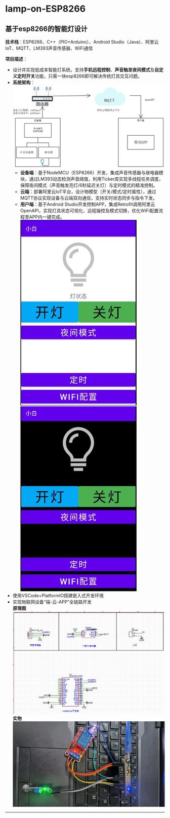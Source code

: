 # lamp-on-ESP8266
## 基于esp8266的智能灯设计
 
**技术栈**：ESP8266、C++（PIO+Arduino）、Android Studio（Java）、阿里云IoT、MQTT、LM393声音传感器、WiFi通信   

**项目描述**：  
- 设计并实现低成本智能灯系统，支持**手机远程控制**、**声音触发夜间模式**及**自定义定时开关**功能，只需一块esp8266即可解决传统灯具交互问题。  
- **系统架构**： 
 ![image](https://github.com/marktion/lamp-on-ESP8266/blob/main/image/系统架构.jpg)
  - **设备端**：基于NodeMCU（ESP8266）开发，集成声音传感器与继电器模块，通过LM393动态检测声音阈值，利用Ticker库实现多线程任务调度，保障夜间模式（声音触发亮灯/6秒延迟关灯）与定时模式的精准控制。  
  - **云端**：部署阿里云IoT平台，设计物模型（开关/模式/定时属性），通过MQTT协议实现设备与云端双向通信，支持实时状态同步与指令下发。  
  - **用户端**：基于Android Studio开发控制APP，集成Retrofit调用阿里云OpenAPI，实现灯具状态可视化、远程操控及模式切换，优化WiFi配置流程至APP内一键完成。  
  ![image](https://github.com/marktion/lamp-on-ESP8266/blob/main/image/APP界面白.jpg)
  ![image](https://github.com/marktion/lamp-on-ESP8266/blob/main/image/APP界面黑.jpg)
- 使用VSCode+PlatformIO搭建嵌入式开发环境
- 实现物联网设备“端-云-APP”全链路开发  
**原理图**
  ![image](https://github.com/marktion/lamp-on-ESP8266/blob/main/image/原理图.jpg)
**实物**
  ![image](https://github.com/marktion/lamp-on-ESP8266/blob/main/image/9218027298a594a2b296e83ff6d86ac.jpg)

---  
